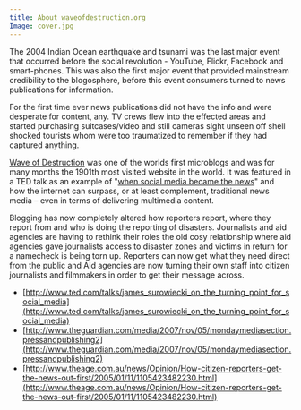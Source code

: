 ```yaml
---
title: About waveofdestruction.org
Image: cover.jpg
---
```


The 2004 Indian Ocean earthquake and tsunami was the last major event that occurred before the social revolution - YouTube, Flickr, Facebook and smart-phones. This was also the first major event that provided mainstream credibility to the blogosphere, before this event consumers turned to news publications for information.

For the first time ever news publications did not have the info and were desperate for content, any. TV crews flew into the effected areas and started purchasing suitcases/video and still cameras sight unseen off shell shocked tourists whom were too traumatized to remember if they had captured anything.

[Wave of Destruction](http://waveofdestruction.org) was one of the worlds first microblogs and was for many months the 1901th most visited website in the world. It was featured in a TED talk as an example of "[when social media became the news](http://www.ted.com/talks/james_surowiecki_on_the_turning_point_for_social_media)" and how the internet can surpass, or at least complement, traditional news media – even in terms of delivering multimedia content.

Blogging has now completely altered how reporters report, where they report from and who is doing the reporting of disasters. Journalists and aid agencies are having to rethink their roles the old cosy relationship where aid agencies gave journalists access to disaster zones and victims in return for a namecheck is being torn up. Reporters can now get what they need direct from the public and Aid agencies are now turning their own staff into citizen journalists and filmmakers in order to get their message across.

- [http://www.ted.com/talks/james_surowiecki_on_the_turning_point_for_social_media](http://www.ted.com/talks/james_surowiecki_on_the_turning_point_for_social_media)
- [http://www.theguardian.com/media/2007/nov/05/mondaymediasection.pressandpublishing2](http://www.theguardian.com/media/2007/nov/05/mondaymediasection.pressandpublishing2)
- [http://www.theage.com.au/news/Opinion/How-citizen-reporters-get-the-news-out-first/2005/01/11/1105423482230.html](http://www.theage.com.au/news/Opinion/How-citizen-reporters-get-the-news-out-first/2005/01/11/1105423482230.html)
